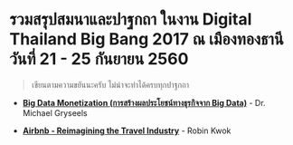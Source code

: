 # รวมสรุปสมนาและปาฐกถา ในงาน Digital Thailand Big Bang 2017 ณ เมืองทองธานี วันที่ 21 - 25 กันยายน 2560

> เขียนตามความขยันนะครับ ไม่น่าจะทำได้ครบทุกปาฐกถา

* [**Big Data Monetization (การสร้างผลประโยชน์ทางธุรกิจจาก Big Data)**](big-data-monetization.md) - Dr. Michael Gryseels

* [**Airbnb - Reimagining the Travel Industry**](airbnb-reimagine-travel-industry.md) - Robin Kwok
